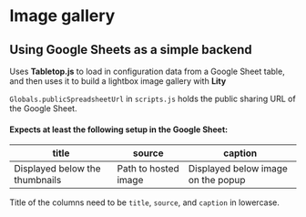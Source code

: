 # Image gallery
## Using Google Sheets as a simple backend

Uses __Tabletop.js__ to load in configuration data from a Google Sheet table, and then uses it to build a lightbox image gallery with __Lity__

`Globals.publicSpreadsheetUrl` in `scripts.js` holds the public sharing URL of the Google Sheet.

#### Expects at least the following setup in the Google Sheet:
|title|source|caption|
|---|---|---|
|Displayed below the thumbnails|Path to hosted image|Displayed below image on the popup|

Title of the columns need to be `title`,  `source`, and `caption` in lowercase.


